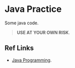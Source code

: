 # Java Practice

Some java code. 

> **USE AT YOUR OWN RISK**.

## Ref Links

+ [Java Programming](https://www.programiz.com/java-programming).
